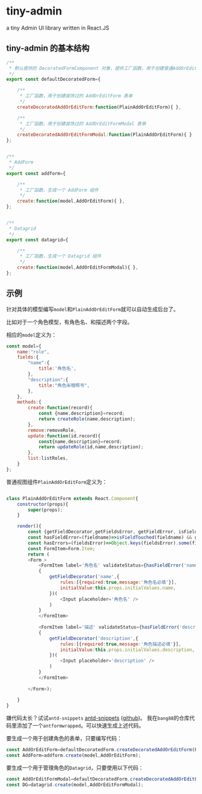 # tiny-admin
a tiny Admin UI library written in React.JS


## tiny-admin 的基本结构

```js
/**
 * 默认提供的 DecoratedFormComponent 对象，提供工厂函数，用于创建普通AddOrEdit表单、和带Modal表单
 */
export const defaultDecoratedForm={

    /**
     * 工厂函数，用于创建装饰过的 AddOrEditForm 表单
     */
    createDecoratedAddOrEditForm:function(PlainAddOrEditForm){ },

    /**
     * 工厂函数，用于创建装饰过的 AddOrEditFormModal 表单
     */
    createDecoratedAddOrEditFormModal:function(PlainAddOrEditForm){ }
};


/**
 * AddForm
 */
export const addform={

    /**
     * 工厂函数，生成一个 AddForm 组件
     */
    create:function(model,AddOrEditForm){ },
};


/**
 * Datagrid
 */
export const datagrid={

    /**
     * 工厂函数，生成一个 Datagrid 组件
     */
    create:function(model,AddOrEditFormModal){ },
};
```

## 示例

针对具体的模型编写`model`和`PlainAddOrEditForm`就可以自动生成后台了。

比如对于一个角色模型，有角色名、和描述两个字段。

相应的`model`定义为：
```js
const model={
    name:"role",
    fields:{
        "name":{
            title:'角色名',
        },
        "description":{
            title:"角色米哦啊书",
        },
    },
    methods:{
        create:function(record){
            const {name,description}=record;
            return createRole(name,description);
        },
        remove:removeRole,
        update:function(id,record){
            const{name,description}=record;
            return updateRole(id,name,description);
        },
        list:listRoles,
    }
};
```

普通视图组件`PlainAddOrEditForm`定义为：
```js

class PlainAddOrEditForm extends React.Component{
    constructor(props){
        super(props);
    }

    render(){
        const {getFieldDecorator,getFieldsError, getFieldError, isFieldTouched,validateFields}=this.props.form;
        const hasFieldError=(fieldname)=>isFieldTouched(fieldname) && getFieldError(fieldname);
        const hasErrors=(fieldsError)=>Object.keys(fieldsError).some(field => fieldsError[field]);
        const FormItem=Form.Item;
        return (
        <Form >
            <FormItem label='角色名' validateStatus={hasFieldError('name')} help={hasFieldError('name')||''} >
            {
                getFieldDecorator('name',{
                    rules:[{required:true,message:'角色名必填'}],
                    initialValue:this.props.initialValues.name,
                })(
                    <Input placeholder='角色名' />
                )
            }
            </FormItem>
        
            <FormItem label='描述' validateStatus={hasFieldError('description')} help={hasFieldError('description')||''} >
            {
                getFieldDecorator('description',{
                    rules:[{required:true,message:'角色描述必填'}],
                    initialValue:this.props.initialValues.description,
                })(
                    <Input placeholder='description' />
                )
            }
            </FormItem>
        
        </Form>);
        
    }
}
```
嫌代码太长？试试`antd-snippets` [antd-snippets](https://marketplace.visualstudio.com/items?itemName=bang.antd-snippets) ([github](https://github.com/bang88/antd-snippets))。
我在`bang88`的仓库代码里添加了一个`antformwrapped`。可以快速生成上述代码。

要生成一个用于创建角色的表单，只要编写代码：
```js
const AddOrEditForm=defaultDecoratedForm.createDecoratedAddOrEditForm(PlainAddOrEditForm);
const AddForm=addform.create(model,AddOrEditForm);
```

要生成一个用于管理角色的`Datagrid`，只要使用以下代码：
```js
const AddOrEditFormModal=defaultDecoratedForm.createDecoratedAddOrEditFormModal(PlainAddOrEditForm);
const DG=datagrid.create(model,AddOrEditFormModal);
```